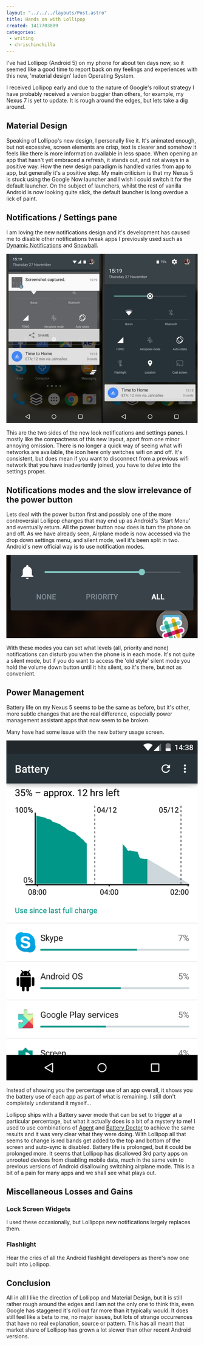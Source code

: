 ```yaml
---
layout: "../../../layouts/Post.astro"
title: Hands on with Lollipop
created: 1417703889
categories:
 - writing
 - chrischinchilla
---
```


I've had Lollipop (Android 5) on my phone for about ten days now, so it seemed like a good time to report back on my feelings and experiences with this new, 'material design' laden Operating System.

I received Lollipop early and due to the nature of Google's rollout strategy I have probably received a version buggier than others, for example, my Nexus 7 is yet to update. It is rough around the edges, but lets take a dig around.

## Material Design
Speaking of Lollipop's new design, I personally like it. It's animated enough, but not excessive, screen elements are crisp, text is clearer and somehow it feels like there is more information available in less space. When opening an app that hasn't yet embraced a refresh, it stands out, and not always in a positive way. How the new design paradigm is handled varies from app to app, but generally it's a positive step. My main criticism is that my Nexus 5 is stuck using the Google Now launcher and I wish I could switch it for the default launcher. On the subject of launchers, whilst the rest of vanilla Android is now looking quite slick, the default launcher is long overdue a lick of paint.

## Notifications / Settings pane
I am loving the new notifications design and it's development has caused me to disable other notifications tweak apps I previously used such as <a href="https://play.google.com/store/apps/details?id=com.greatbytes.activenotifications&hl=en" target="_blank">Dynamic Notifications</a> and <a href="https://play.google.com/store/apps/details?id=com.squanda.swoop.app" target="_blank">Snowball</a>.

![](/images/notscreen.jpg)

This are the two sides of the new look notifications and settings panes. I mostly like the compactness of this new layout, apart from one minor annoying omission. There is no longer a quick way of seeing what wifi networks are available, the icon here only switches wifi on and off. It's consistent, but does mean if you want to disconnect from a previous wifi network that you have inadvertently joined, you have to delve into the settings proper.

## Notifications modes and the slow irrelevance of the power button
Lets deal with the power button first and possibly one of the more controversial Lollipop changes that may end up as Android's 'Start Menu' and eventually return. All the power button now does is turn the phone on and off. As we have already seen, Airplane mode is now accessed via the drop down settings menu, and silent mode, well it's been split in two. Android's new official way is to use notification modes.

![](/images/notmode.jpg)

With these modes you can set what levels (all, priority and none) notifications can disturb you when the phone is in each mode. It's not quite a silent mode, but if you do want to access the 'old style' silent mode you hold the volume down button until it hits silent, so it's there, but not as convenient.

## Power Management
Battery life on my Nexus 5 seems to be the same as before, but it's other, more subtle changes that are the real difference, especially power management assistant apps that now seem to be broken.

Many have had some issue with the new battery usage screen.

![](/images/battery.png)

Instead of showing you the percentage use of an app overall, it shows you the battery use of each app as part of what is remaining. I still don't completely understand it myself...

Lollipop ships with a Battery saver mode that can be set to trigger at a particular percentage, but what it actually does is a bit of a mystery to me! I used to use combinations of <a href="https://play.google.com/store/apps/details?id=com.tryagent" target="_blank">Agent</a> and <a href="https://play.google.com/store/apps/details?id=com.ijinshan.kbatterydoctor_en&hl=en" target="_blank">Battery Doctor</a> to achieve the same results and it was very clear what they were doing. With Lollipop all that seems to change is red bands get added to the top and bottom of the screen and auto-sync is disabled. Battery life is prolonged, but it could be prolonged more. It seems that Lollipop has disallowed 3rd party apps on unrooted devices from disabling mobile data, much in the same vein to previous versions of Android disallowing switching airplane mode. This is a bit of a pain for many apps and we shall see what plays out.

## Miscellaneous Losses and Gains
### Lock Screen Widgets
I used these occasionally, but Lollipops new notifications largely replaces them.

### Flashlight
Hear the cries of all the Android flashlight developers as there's now one built into Lollipop.

## Conclusion
All in all I like the direction of Lollipop and Material Design, but it is still rather rough around the edges and I am not the only one to think this, even Google has staggered it's roll out far more than it typically would. It does still feel like a beta to me, no major issues, but lots of strange occurrences that have no real explanation, source or pattern. This has all meant that market share of Lollipop has grown a lot slower than other recent Android versions.

